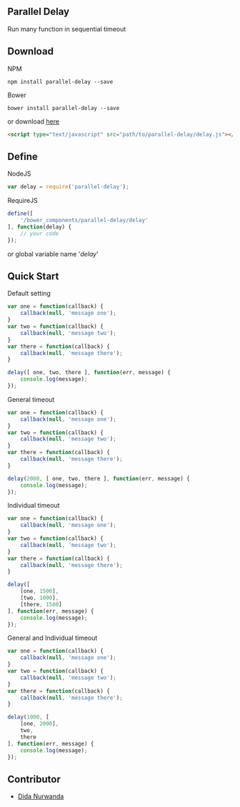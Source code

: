 ## Parallel Delay

Run many function in sequential timeout

## Download

NPM

```
npm install parallel-delay --save
```

Bower

```
bower install parallel-delay --save
```

or download [here](https://github.com/didanurwanda/parallel-delay/archive/master.zip)

```HTML
<script type="text/javascript" src="path/to/parallel-delay/delay.js"></script>
```

## Define

NodeJS

```JavaScript
var delay = require('parallel-delay');
```

RequireJS

```JavaScript
define([
	'/bower_components/parallel-delay/delay'
], function(delay) {
	// your code
});
```

or global variable name '*delay*'

## Quick Start

Default setting

```JavaScript
var one = function(callback) {
    callback(null, 'message one');
}
var two = function(callback) {
    callback(null, 'message two');
}
var there = function(callback) {
    callback(null, 'message there');
}

delay([ one, two, there ], function(err, message) {
    console.log(message);
});
```

General timeout

```JavaScript
var one = function(callback) {
    callback(null, 'message one');
}
var two = function(callback) {
    callback(null, 'message two');
}
var there = function(callback) {
    callback(null, 'message there');
}

delay(2000, [ one, two, there ], function(err, message) {
    console.log(message);
});
```

Individual timeout


```JavaScript
var one = function(callback) {
    callback(null, 'message one');
}
var two = function(callback) {
    callback(null, 'message two');
}
var there = function(callback) {
    callback(null, 'message there');
}

delay([ 
    [one, 1500],
    [two, 1000],
    [there, 1500]
], function(err, message) {
    console.log(message);
});
```

General and Individual timeout

```JavaScript
var one = function(callback) {
    callback(null, 'message one');
}
var two = function(callback) {
    callback(null, 'message two');
}
var there = function(callback) {
    callback(null, 'message there');
}

delay(1000, [ 
    [one, 2000],
    two,
    there
], function(err, message) {
    console.log(message);
});
```


## Contributor 
* [Dida Nurwanda](http://www.didanurwanda.com)
